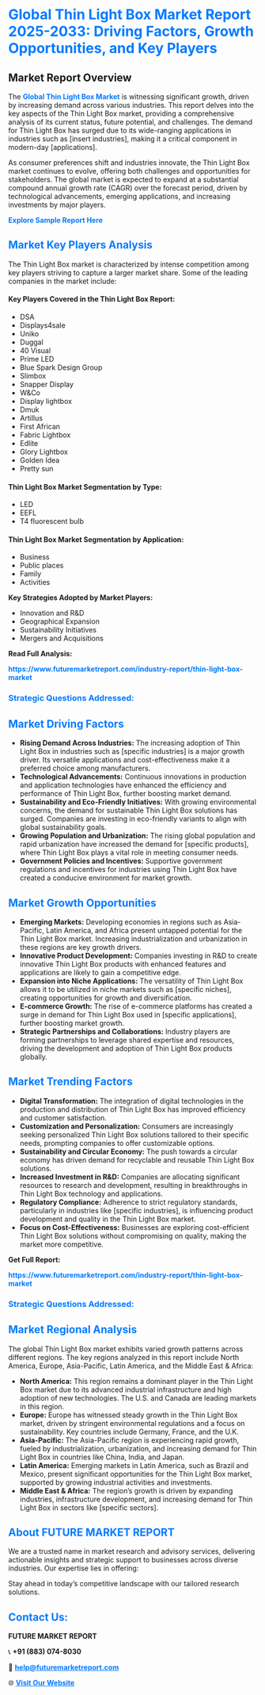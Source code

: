 <h1 style="color: #007BFF;">Global Thin Light Box Market Report 2025-2033: Driving Factors, Growth Opportunities, and Key Players</h1>

<section id="overview">
<h2>Market Report Overview</h2>
<p>The <a href="https://www.futuremarketreport.com/industry-report/thin-light-box-market" style="color: #007BFF; text-decoration: none;"><strong>Global Thin Light Box Market</strong></a> is witnessing significant growth, driven by increasing demand across various industries. This report delves into the key aspects of the Thin Light Box market, providing a comprehensive analysis of its current status, future potential, and challenges. The demand for Thin Light Box has surged due to its wide-ranging applications in industries such as [insert industries], making it a critical component in modern-day [applications].</p>
<p>As consumer preferences shift and industries innovate, the Thin Light Box market continues to evolve, offering both challenges and opportunities for stakeholders. The global market is expected to expand at a substantial compound annual growth rate (CAGR) over the forecast period, driven by technological advancements, emerging applications, and increasing investments by major players.</p>
</section>

<section id="overview">
<p><a href="https://www.futuremarketreport.com/request-sample/reportId=42248" style="color: #007BFF; text-decoration: none;"><strong>Explore Sample Report Here</strong></a></p>
</section>

<section id="key-players">
<h2 style="color: #007BFF;">Market Key Players Analysis</h2>
<p>The Thin Light Box market is characterized by intense competition among key players striving to capture a larger market share. Some of the leading companies in the market include:</p>
<h4>Key Players Covered in the Thin Light Box Report:</h4>
<ul><li>DSA</li><li>Displays4sale</li><li>Uniko</li><li>Duggal</li><li>40 Visual</li><li>Prime LED</li><li>Blue Spark Design Group</li><li>Slimbox</li><li>Snapper Display</li><li>W&amp;Co</li><li>Display lightbox</li><li>Dmuk</li><li>Artillus</li><li>First African</li><li>Fabric Lightbox</li><li>Edlite</li><li>Glory Lightbox</li><li>Golden Idea</li><li>Pretty sun</li></ul>
<h4>Thin Light Box Market Segmentation by Type:</h4>
<ul><li>LED</li><li>EEFL</li><li>T4 fluorescent bulb</li></ul>

<h4>Thin Light Box Market Segmentation by Application:</h4>
<ul><li>Business</li><li>Public places</li><li>Family</li><li>Activities</li></ul>
<p><strong>Key Strategies Adopted by Market Players:</strong></p>
<ul>
<li>Innovation and R&D</li>
<li>Geographical Expansion</li>
<li>Sustainability Initiatives</li>
<li>Mergers and Acquisitions</li>
</ul>
</section>

<section>
<p><strong>Read Full Analysis: </strong></p><a href="https://www.futuremarketreport.com/industry-report/thin-light-box-market" style="color: #007BFF; text-decoration: none;"><strong>https://www.futuremarketreport.com/industry-report/thin-light-box-market</strong></a>
<h3 style="color: #007BFF;">Strategic Questions Addressed:</h3>
</section>

<section id="driving-factors">
<h2 style="color: #007BFF;">Market Driving Factors</h2>
<ul>
<li><strong>Rising Demand Across Industries:</strong> The increasing adoption of Thin Light Box in industries such as [specific industries] is a major growth driver. Its versatile applications and cost-effectiveness make it a preferred choice among manufacturers.</li>
<li><strong>Technological Advancements:</strong> Continuous innovations in production and application technologies have enhanced the efficiency and performance of Thin Light Box, further boosting market demand.</li>
<li><strong>Sustainability and Eco-Friendly Initiatives:</strong> With growing environmental concerns, the demand for sustainable Thin Light Box solutions has surged. Companies are investing in eco-friendly variants to align with global sustainability goals.</li>
<li><strong>Growing Population and Urbanization:</strong> The rising global population and rapid urbanization have increased the demand for [specific products], where Thin Light Box plays a vital role in meeting consumer needs.</li>
<li><strong>Government Policies and Incentives:</strong> Supportive government regulations and incentives for industries using Thin Light Box have created a conducive environment for market growth.</li>
</ul>
</section>

<section id="growth-opportunities">
<h2 style="color: #007BFF;">Market Growth Opportunities</h2>
<ul>
<li><strong>Emerging Markets:</strong> Developing economies in regions such as Asia-Pacific, Latin America, and Africa present untapped potential for the Thin Light Box market. Increasing industrialization and urbanization in these regions are key growth drivers.</li>
<li><strong>Innovative Product Development:</strong> Companies investing in R&D to create innovative Thin Light Box products with enhanced features and applications are likely to gain a competitive edge.</li>
<li><strong>Expansion into Niche Applications:</strong> The versatility of Thin Light Box allows it to be utilized in niche markets such as [specific niches], creating opportunities for growth and diversification.</li>
<li><strong>E-commerce Growth:</strong> The rise of e-commerce platforms has created a surge in demand for Thin Light Box used in [specific applications], further boosting market growth.</li>
<li><strong>Strategic Partnerships and Collaborations:</strong> Industry players are forming partnerships to leverage shared expertise and resources, driving the development and adoption of Thin Light Box products globally.</li>
</ul>
</section>

<section id="trending-factors">
<h2 style="color: #007BFF;">Market Trending Factors</h2>
<ul>
<li><strong>Digital Transformation:</strong> The integration of digital technologies in the production and distribution of Thin Light Box has improved efficiency and customer satisfaction.</li>
<li><strong>Customization and Personalization:</strong> Consumers are increasingly seeking personalized Thin Light Box solutions tailored to their specific needs, prompting companies to offer customizable options.</li>
<li><strong>Sustainability and Circular Economy:</strong> The push towards a circular economy has driven demand for recyclable and reusable Thin Light Box solutions.</li>
<li><strong>Increased Investment in R&D:</strong> Companies are allocating significant resources to research and development, resulting in breakthroughs in Thin Light Box technology and applications.</li>
<li><strong>Regulatory Compliance:</strong> Adherence to strict regulatory standards, particularly in industries like [specific industries], is influencing product development and quality in the Thin Light Box market.</li>
<li><strong>Focus on Cost-Effectiveness:</strong> Businesses are exploring cost-efficient Thin Light Box solutions without compromising on quality, making the market more competitive.</li>
</ul>
</section>

<section>
<p><strong>Get Full Report: </strong></p><a href="https://www.futuremarketreport.com/industry-report/thin-light-box-market" style="color: #007BFF; text-decoration: none;"><strong>https://www.futuremarketreport.com/industry-report/thin-light-box-market</strong></a>
<h3 style="color: #007BFF;">Strategic Questions Addressed:</h3>
</section>


<section id="regional-analysis">
<h2 style="color: #007BFF;">Market Regional Analysis</h2>
<p>The global Thin Light Box market exhibits varied growth patterns across different regions. The key regions analyzed in this report include North America, Europe, Asia-Pacific, Latin America, and the Middle East & Africa:</p>
<ul>
<li><strong>North America:</strong> This region remains a dominant player in the Thin Light Box market due to its advanced industrial infrastructure and high adoption of new technologies. The U.S. and Canada are leading markets in this region.</li>
<li><strong>Europe:</strong> Europe has witnessed steady growth in the Thin Light Box market, driven by stringent environmental regulations and a focus on sustainability. Key countries include Germany, France, and the U.K.</li>
<li><strong>Asia-Pacific:</strong> The Asia-Pacific region is experiencing rapid growth, fueled by industrialization, urbanization, and increasing demand for Thin Light Box in countries like China, India, and Japan.</li>
<li><strong>Latin America:</strong> Emerging markets in Latin America, such as Brazil and Mexico, present significant opportunities for the Thin Light Box market, supported by growing industrial activities and investments.</li>
<li><strong>Middle East & Africa:</strong> The region’s growth is driven by expanding industries, infrastructure development, and increasing demand for Thin Light Box in sectors like [specific sectors].</li>
</ul>
</section>

<footer>
<h2 style="color: #007BFF;">About FUTURE MARKET REPORT</h2>
<p>We are a trusted name in market research and advisory services, delivering actionable insights and strategic support to businesses across diverse industries. Our expertise lies in offering:</p>

<p>Stay ahead in today’s competitive landscape with our tailored research solutions.</p>

<h2 style="color: #007BFF;">Contact Us:</h2>
<p><strong>FUTURE MARKET REPORT</strong></p>
<p>📞 <strong>+91 (883) 074-8030</strong></p>
<p>📧 <strong><a href="mailto:help@futuremarketreport.com" style="color: #007BFF;">help@futuremarketreport.com</a></strong></p>
<p>🌐 <strong><a href="https://www.futuremarketreport.com/" style="color: #007BFF;">Visit Our Website</a></strong></p>
</footer>